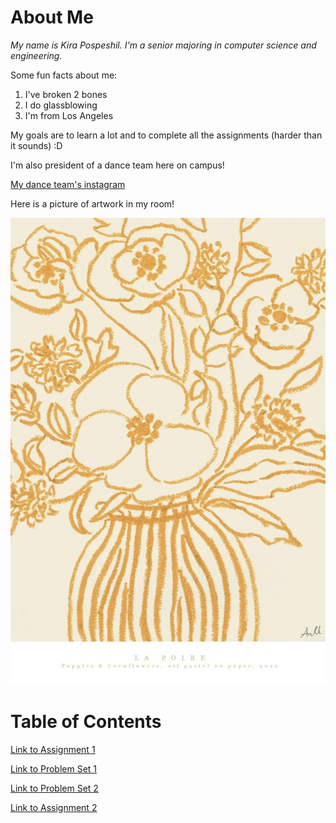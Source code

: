 # About Me
*My name is Kira Pospeshil. I'm a senior majoring in computer science and engineering.*

Some fun facts about me:
1. I've broken 2 bones
2. I do glassblowing
3. I'm from Los Angeles

My goals are to learn a lot and to complete all the assignments (harder than it sounds) :D

I'm also president of a dance team here on campus!

[My dance team's instagram](https://www.instagram.com/mitmochamoves/)

Here is a picture of artwork in my room!

![poppies](assets/la-poire-poppies-cornflower.jpeg)

# Table of Contents

[Link to Assignment 1](assignments/assignment1.md)

[Link to Problem Set 1](assignments/problemset1.md)

[Link to Problem Set 2](assignments/problemset2.md)

[Link to Assignment 2](assignments/assignment2.md)
